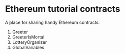 # Ethereum tutorial contracts
A place for sharing handy Ethereum contracts.

01. Greeter
02. GreeterIsMortal
03. LotteryOrganizer
04. GlobalVariables